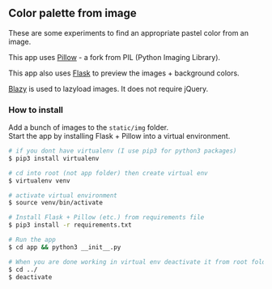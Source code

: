 Color palette from image
------------------------
These are some experiments to find an appropriate pastel color from an image.  

This app uses [Pillow](https://python-pillow.org/) - a fork from PIL (Python Imaging Library).  

This app also uses [Flask](http://flask.pocoo.org/) to preview the images + background colors.  

[Blazy](https://github.com/dinbror/blazy) is used to lazyload images. It does not require jQuery.  


### How to install
Add a bunch of images to the `static/img` folder.  
Start the app by installing Flask + Pillow into a virtual environment.  

```bash
# if you dont have virtualenv (I use pip3 for python3 packages)
$ pip3 install virtualenv

# cd into root (not app folder) then create virtual env
$ virtualenv venv

# activate virtual environment 
$ source venv/bin/activate

# Install Flask + Pillow (etc.) from requirements file
$ pip3 install -r requirements.txt

# Run the app
$ cd app && python3 __init__.py

# When you are done working in virtual env deactivate it from root folder
$ cd ../
$ deactivate
```

